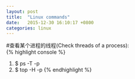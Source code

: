 ```yaml
---
layout: post
title:  "Linux commands"
date:   2015-12-30 16:10:17 +0800
categories: linux
---
```


#查看某个进程的线程(Check threads of a process):  
{% highlight console %}
1. $ ps -T -p <pid>
2. $ top -H -p <pid>
{% endhighlight %}